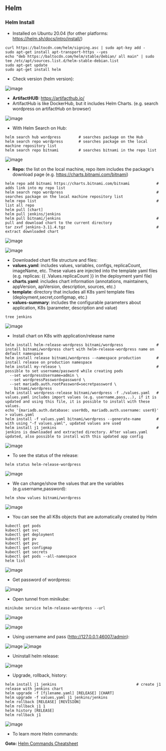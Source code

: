 ## Helm

### Helm Install
- Installed on Ubuntu 20.04 (for other platforms: https://helm.sh/docs/intro/install/)

```
curl https://baltocdn.com/helm/signing.asc | sudo apt-key add -
sudo apt-get install apt-transport-https --yes
echo "deb https://baltocdn.com/helm/stable/debian/ all main" | sudo tee /etc/apt/sources.list.d/helm-stable-debian.list
sudo apt-get update
sudo apt-get install helm
```
- Check version (helm version):

![image](https://user-images.githubusercontent.com/10358317/153708424-d875f4bc-1af5-4169-85af-c87044e64f17.png)

- **ArtifactHUB:** https://artifacthub.io/
- ArtifactHub is like DockerHub, but it includes Helm Charts. (e.g. search wordpress on artifactHub on browser)

![image](https://user-images.githubusercontent.com/10358317/153708626-6715df00-81c0-4314-b2fa-6c6b563a1af1.png)

- With Helm Search on Hub:
```
helm search hub wordpress        # searches package on the Hub
helm search repo wordpress       # searches package on the local machine repository list
helm search repo bitnami         # searches bitnami in the repo list   

```
![image](https://user-images.githubusercontent.com/10358317/153708687-c2542aa5-e763-4967-b8a9-0f4b82ab7af0.png)




- **Repo:** the list on the local machine, repo item includes the package's download page (e.g. https://charts.bitnami.com/bitnami) 

```
helm repo add bitnami https://charts.bitnami.com/bitnami            # adds link into my repo list
helm search repo wordpress                                          # searches package on the local machine repository list
helm repo list                                                      # list all repo
helm pull [chart]
helm pull jenkins/jenkins
helm pull bitnami/jenkins                                           # pull and download chart to the current directory
tar zxvf jenkins-3.11.4.tgz                                         # extract downloaded chart
```

![image](https://user-images.githubusercontent.com/10358317/153730338-0f00f81b-b2e8-4fd9-be3c-3a8acd9e2d2a.png)

![image](https://user-images.githubusercontent.com/10358317/153730367-6ef92437-49bd-47df-8ca2-009301872614.png)

- Downloaded chart file structure and files:
 - **values.yaml**: includes values, variables, configs, replicaCount, imageName, etc. These values are injected into the template yaml files (e.g. replicas: {{ .Values.replicaCount }} in the deployment yaml file)
 - **charts.yaml**: includes chart information (annotations, maintainers, appVersion, apiVersion, description, sources, etc.)
 - **template**: directory that includes all K8s yaml template files (deployment,secret,configmap, etc.)
 - **values-summary**: includes the configurable parameters about application, K8s (parameter, description and value) 

```
tree jenkins
```

![image](https://user-images.githubusercontent.com/10358317/153730633-6e4b4d24-e4c0-4b4b-bab8-a8f06eb2c074.png)


- Install chart on K8s with application/release name
 
```
helm install helm-release-wordpress bitnami/wordpress               # install bitnami/wordpress chart with helm-release-wordpress name on default namespace
helm install release bitnami/wordpress --namespace production       # install release on production namespace
helm install my-release \                                           # possible to set username/password while creating pods
  --set wordpressUsername=admin \
  --set wordpressPassword=password \
  --set mariadb.auth.rootPassword=secretpassword \
    bitnami/wordpress
helm install wordpress-release bitnami/wordpress -f ./values.yaml   # values.yaml includes import values (e.g. username,pass,..), if it is updated and using this file, it is possible to install with these values. 
echo '{mariadb.auth.database: user0db, mariadb.auth.username: user0}' > values.yaml
helm install -f values.yaml bitnami/wordpress --generate-name       # with using "-f values.yaml", updated values are used 
helm install j1 jenkins                                             # jenkins is downloaded and extracted directory. After values.yaml updated, also possible to install with this updated app config
```

![image](https://user-images.githubusercontent.com/10358317/153709179-d36c5c8a-39d9-4ba4-ab30-243706caa6ae.png)

- To see the status of the release:

```
helm status helm-release-wordpress
```
![image](https://user-images.githubusercontent.com/10358317/153711226-1d058594-9ba9-402d-a422-4f2c95e19070.png)

- We can change/show the values that are the variables (e.g.username,password): 
```
helm show values bitnami/wordpress
```
![image](https://user-images.githubusercontent.com/10358317/153711295-2a25ea75-6ce1-434f-9138-54b262c100f1.png)


- You can see the all K8s objects that are automatically created by Helm

```
kubectl get pods
kubectl get svc
kubectl get deployment
kubectl get pv
kubectl get pvc
kubectl get configmap
kubectl get secrets
kubectl get pods --all-namespace
helm list
```
![image](https://user-images.githubusercontent.com/10358317/153709719-c26478a4-cad5-4d9b-80ab-9302c89629e2.png)

- Get password of wordpress:

![image](https://user-images.githubusercontent.com/10358317/153709965-d702a32a-0041-4c5d-b0de-12b229476dfe.png)

- Open tunnel from minikube:

```
minikube service helm-release-wordpress --url
```

![image](https://user-images.githubusercontent.com/10358317/153709988-8252a1f1-dd56-46a3-a2d5-8ea8e7423a61.png)

![image](https://user-images.githubusercontent.com/10358317/153710041-47838752-ff54-4321-9fc1-e4d37211840d.png)

- Using username and pass (http://127.0.0.1:46007/admin):

![image](https://user-images.githubusercontent.com/10358317/153710100-cc29ac32-4f7d-4c69-a466-31dac86c1f06.png)
![image](https://user-images.githubusercontent.com/10358317/153710112-697852b5-e3c9-4166-9038-f9494b99488f.png)

- Uninstall helm release:

![image](https://user-images.githubusercontent.com/10358317/153711396-c6b4e973-22a3-4246-99a0-026ff4c7c14c.png)

- Upgrade, rollback, history:
```
helm install j1 jenkins                                    # create j1 release with jenkins chart
helm upgrade -f [filename.yaml] [RELEASE] [CHART]
helm upgrade -f values.yaml j1 jenkins/jenkins
helm rollback [RELEASE] [REVISION]
helm rollback j1 1
helm history [RELEASE]
helm rollback j1
```
![image](https://user-images.githubusercontent.com/10358317/153731806-95b20cd9-f3fd-4ea8-9fed-d8b37993d3d6.png)

- To learn more Helm commands:

**Goto:** [Helm Commands Cheatsheet](https://github.com/omerbsezer/Fast-Kubernetes/blob/main/HelmCheatsheet.md)

